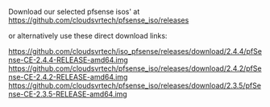 Download our selected pfsense isos' at  https://github.com/cloudsvrtech/pfsense_iso/releases     

or alternatively use these direct download links:       

https://github.com/cloudsvrtech/iso_pfsense/releases/download/2.4.4/pfSense-CE-2.4.4-RELEASE-amd64.img     
https://github.com/cloudsvrtech/pfsense_iso/releases/download/2.4.2/pfSense-CE-2.4.2-RELEASE-amd64.img  
https://github.com/cloudsvrtech/pfsense_iso/releases/download/2.3.5/pfSense-CE-2.3.5-RELEASE-amd64.img    

